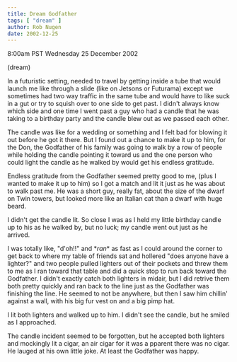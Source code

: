 ```yaml
---
title: Dream Godfather
tags: [ "dream" ]
author: Rob Nugen
date: 2002-12-25
---
```


<p class=date>8:00am PST Wednesday 25 December 2002</p>

<p class=note>(dream)</p>

<p class=dream>In a futuristic setting, needed to travel by getting
inside a tube that would launch me like through a slide (like on
Jetsons or Futurama) except we sometimes had two way traffic in the
same tube and would have to like suck in a gut or try to squish over
to one side to get past.  I didn't always know which side and one time
I went past a guy who had a candle that he was taking to a birthday
party and the candle blew out as we passed each other.</p>

<p class=dream>The candle was like for a wedding or something and I
felt bad for blowing it out before he got it there.  But I found out a
chance to make it up to him, for the Don, the Godfather of his family
was going to walk by a row of people while holding the candle pointing
it toward us and the one person who could light the candle as he
walked by would get his endless gratitude.</p>

<p class=dream>Endless gratitude from the Godfather seemed pretty good
to me, (plus I wanted to make it up to him) so I got a match and lit
it just as he was about to walk past me.  He was a short guy, really
fat, about the size of the dwarf on Twin towers, but looked more like
an Italian cat than a dwarf with huge beard.</p>

<p class=dream>I didn't get the candle lit.  So close I was as I held
my little birthday candle up to his as he walked by, but no luck; my
candle went out just as he arrived.</p>

<p class=dream>I was totally like, "d'oh!!" and *<em>ran</em>* as fast
as I could around the corner to get back to where my table of friends
sat and hollered "does anyone have a lighter?" and two people pulled
lighters out of their pockets and threw them to me as I ran toward
that table and did a quick stop to run back toward the Godfather.  I
didn't exactly catch both lighters in midair, but I did retrive them
both pretty quickly and ran back to the line just as the Godfather was
finishing the line.  He seemed to not be anywhere, but then I saw him
chillin' against a wall, with his big fur vest on and a big pimp
hat.</p>

<p class=dream>I lit both lighters and walked up to him.  I didn't see
the candle, but he smiled as I approached.</p>

<p class=dream>The candle incident seemed to be forgotten, but he
accepted both lighters and mockingly lit a cigar, an air cigar for it
was a pparent there was no cigar.  He lauged at his own little joke.
At least the Godfather was happy.</p>
